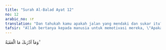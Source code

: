 ```yaml
---
title: "Surah Al-Balad Ayat 12"
no: 12
arabic_no: ١٢
translation: "Dan tahukah kamu apakah jalan yang mendaki dan sukar itu?"
tafsir: "Allah bertanya kepada manusia untuk memotivasi mereka, \"Apakah jalan mendaki yang terjal itu?\" Artinya, pekerjaan-pekerjaan besar itu memang sulit dikerjakan tetapi harus diatasi."
---
```

وَمَآ اَدْرٰىكَ مَا الْعَقَبَةُ ۗ